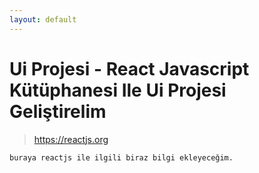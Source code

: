 ```yaml
---
layout: default
---
```

# Ui Projesi - React Javascript Kütüphanesi Ile Ui Projesi Geliştirelim

> https://reactjs.org

``
	buraya reactjs ile ilgili biraz bilgi ekleyeceğim.
``
